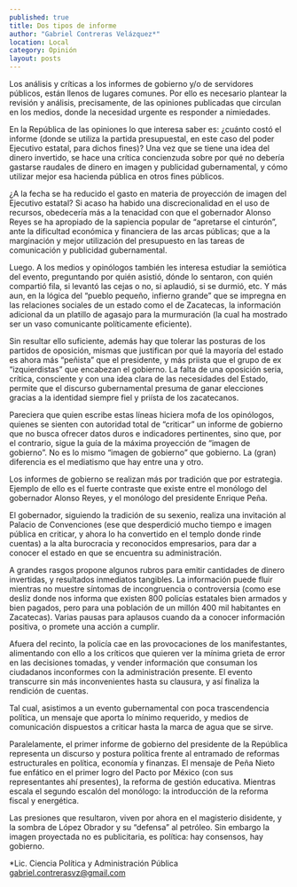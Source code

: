 ```yaml
---
published: true
title: Dos tipos de informe
author: "Gabriel Contreras Velázquez*"
location: Local
category: Opinión
layout: posts
---
```


Los análisis y críticas a los informes de gobierno y/o de servidores públicos, están llenos de lugares comunes. Por ello es necesario plantear la revisión y análisis, precisamente, de las opiniones publicadas que circulan en los medios, donde la necesidad urgente es responder a nimiedades.

En la República de las opiniones lo que interesa saber es: ¿cuánto costó el informe (donde se utiliza la partida presupuestal, en este caso del poder Ejecutivo estatal, para dichos fines)? Una vez que se tiene una idea del dinero invertido, se hace una crítica concienzuda sobre por qué no debería gastarse raudales de dinero en imagen y publicidad gubernamental, y cómo utilizar mejor esa hacienda pública en otros fines públicos. 

¿A la fecha se ha reducido el gasto en materia de proyección de imagen del Ejecutivo estatal? Si acaso ha habido una discrecionalidad en el uso de recursos, obedecería más a la tenacidad con que el gobernador Alonso Reyes se ha apropiado de la sapiencia popular de “apretarse el cinturón”, ante la dificultad económica y financiera de las arcas públicas; que a la marginación y mejor utilización del presupuesto en las tareas de comunicación y publicidad gubernamental. 

Luego. A los medios y opinólogos también les interesa estudiar la semiótica del evento, preguntando por quién asistió, dónde lo sentaron, con quién compartió fila, si levantó las cejas o no, si aplaudió, si se durmió, etc. Y más aun, en la lógica del “pueblo pequeño, infierno grande” que se impregna en las relaciones sociales de un estado como el de Zacatecas, la información adicional da un platillo de agasajo para la murmuración (la cual ha mostrado ser un vaso comunicante políticamente eficiente).  

Sin resultar ello suficiente, además hay que tolerar las posturas de los partidos de oposición, mismas que justifican por qué la mayoría del estado es ahora más “peñista” que el presidente, y más priista que el grupo de ex “izquierdistas” que encabezan el gobierno. La falta de una oposición seria, crítica, consciente y con una idea clara de las necesidades del Estado, permite que el discurso gubernamental presuma de ganar elecciones gracias a la identidad siempre fiel y priísta de los zacatecanos. 

Pareciera que quien escribe estas líneas hiciera mofa de los opinólogos, quienes se sienten con autoridad total de “criticar” un informe de gobierno que no busca ofrecer datos duros e indicadores pertinentes, sino que, por el contrario, sigue la guía de la máxima proyección de “imagen de gobierno”. No es lo mismo “imagen de gobierno” que gobierno. La (gran) diferencia es el mediatismo que hay entre una y otro. 

Los informes de gobierno se realizan más por tradición que por estrategia. Ejemplo de ello es el fuerte contraste que existe entre el monólogo del gobernador Alonso Reyes, y el monólogo del presidente Enrique Peña. 

El gobernador, siguiendo la tradición de su sexenio, realiza una invitación al Palacio de Convenciones (ese que desperdició mucho tiempo e imagen pública en criticar, y ahora lo ha convertido en el templo donde rinde cuentas) a la alta burocracia y reconocidos empresarios, para dar a conocer el estado en que se encuentra su administración. 

A grandes rasgos propone algunos rubros para emitir cantidades de dinero invertidas, y resultados inmediatos tangibles. La información puede fluir mientras no muestre síntomas de incongruencia o controversia (como ese desliz donde nos informa que existen 800 policías estatales bien armados y bien pagados, pero para una población de un millón 400 mil habitantes en Zacatecas). Varias pausas para aplausos cuando da a conocer información positiva, o promete una acción a cumplir. 

Afuera del recinto, la policía cae en las provocaciones de los manifestantes, alimentando con ello a los críticos que quieren ver la mínima grieta de error en las decisiones tomadas, y vender información que consuman los ciudadanos inconformes con la administración presente. El evento transcurre sin más inconvenientes hasta su clausura, y así finaliza la rendición de cuentas.

Tal cual, asistimos a un evento gubernamental con poca trascendencia política, un mensaje que aporta lo mínimo requerido, y medios de comunicación dispuestos a criticar hasta la marca de agua que se sirve.

Paralelamente, el primer informe de gobierno del presidente de la República representa un discurso y postura política frente al entramado de reformas estructurales en política, economía y finanzas. El mensaje de Peña Nieto fue enfático en el primer logro del Pacto por México (con sus representantes ahí presentes), la reforma de gestión educativa. Mientras escala el segundo escalón del monólogo: la introducción de la reforma fiscal y energética. 

Las presiones que resultaron, viven por ahora en el magisterio disidente, y la sombra de López Obrador y su “defensa” al petróleo. Sin embargo la imagen proyectada no es publicitaria, es política: hay consensos, hay gobierno. 

*Lic. Ciencia Política y Administración Pública
gabriel.contrerasvz@gmail.com

